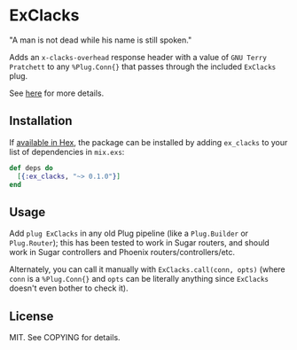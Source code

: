 # ExClacks

"A man is not dead while his name is still spoken."

Adds an `x-clacks-overhead` response header with a value of `GNU Terry
Pratchett` to any `%Plug.Conn{}` that passes through the included
`ExClacks` plug.

See [here](http://www.gnuterrypratchett.com) for more details.

## Installation

If [available in Hex](https://hex.pm/docs/publish), the package can be
installed by adding `ex_clacks` to your list of dependencies in
`mix.exs`:

```elixir
def deps do
  [{:ex_clacks, "~> 0.1.0"}]
end
```

## Usage

Add `plug ExClacks` in any old Plug pipeline (like a `Plug.Builder` or
`Plug.Router`); this has been tested to work in Sugar routers, and
should work in Sugar controllers and Phoenix routers/controllers/etc.

Alternately, you can call it manually with `ExClacks.call(conn, opts)`
(where `conn` is a `%Plug.Conn{}` and `opts` can be literally anything
since `ExClacks` doesn't even bother to check it).

## License

MIT.  See COPYING for details.
